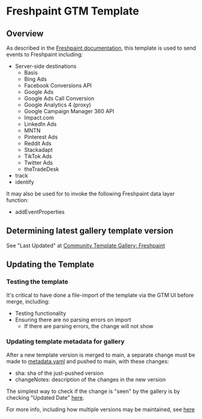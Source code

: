 # Freshpaint GTM Template

## Overview
As described in the [Freshpaint documentation](https://documentation.freshpaint.io/integrations/google-tag-manager-integration), this template is used to send events to Freshpaint including:
* Server-side destinations
  * Basis
  * Bing Ads
  * Facebook Conversions API
  * Google Ads
  * Google Ads Call Conversion
  * Google Analytics 4 (proxy)
  * Google Campaign Manager 360 API
  * Impact.com
  * LinkedIn Ads
  * MNTN
  * Pinterest Ads
  * Reddit Ads
  * Stackadapt
  * TikTok Ads
  * Twitter Ads
  * theTradeDesk
* track
* identify

It may also be used for to invoke the following Freshpaint data layer function:
* addEventProperties

## Determining latest gallery template version
See "Last Updated" at [Community Template Gallery: Freshpaint](https://tagmanager.google.com/gallery/#/owners/freshpaint-io/templates/freshpaint-gtm-template)
## Updating the Template
### Testing the template
It's critical to have done a file-import of the template via the GTM UI before merge, including:
* Testing functionality
* Ensuring there are no parsing errors on import
  * If there are parsing errors, the change will not show 
### Updating template metadata for gallery
After a new template version is merged to main, a separate change must be made to [metadata.yaml](metadata.yaml) and pushed to main, with these changes:
* sha: sha of the just-pushed version
* changeNotes: description of the changes in the new version

The simplest way to check if the change is "seen" by the gallery is by checking "Updated Date" [here]([url](https://tagmanager.google.com/gallery/#/owners/freshpaint-io/templates/freshpaint-gtm-template)).

For more info, including how multiple versions may be maintained, see [here](https://developers.google.com/tag-platform/tag-manager/templates/gallery#update_your_template)
